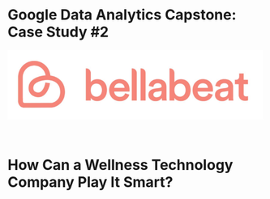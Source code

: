 # Google Data Analytics Capstone: Case Study #2

![header_img](imgs/header_img.png)

<br>

# How Can a Wellness Technology Company Play It Smart?
